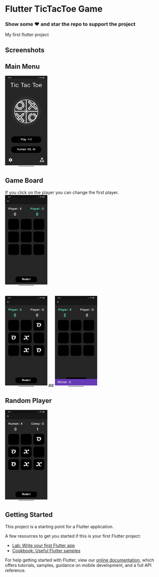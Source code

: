 # Flutter TicTacToe Game

### Show some ❤️ and star the repo to support the project

My first flutter project

## Screenshots
## Main Menu
<img src="ScreenShoots/ss1.jpg" height="300em" />

## Game Board
If you click on the player you can change the first player.
<img src="ScreenShoots/ss2.jpg" height="300em" />
## 
<img src="ScreenShoots/ss3.jpg" height="300em" />
##
<img src="ScreenShoots/ss4.jpg" height="300em" />

## Random Player
<img src="ScreenShoots/ss5.jpg" height="300em" />

## Getting Started

This project is a starting point for a Flutter application.

A few resources to get you started if this is your first Flutter project:

- [Lab: Write your first Flutter app](https://flutter.dev/docs/get-started/codelab)
- [Cookbook: Useful Flutter samples](https://flutter.dev/docs/cookbook)

For help getting started with Flutter, view our
[online documentation](https://flutter.dev/docs), which offers tutorials,
samples, guidance on mobile development, and a full API reference.

